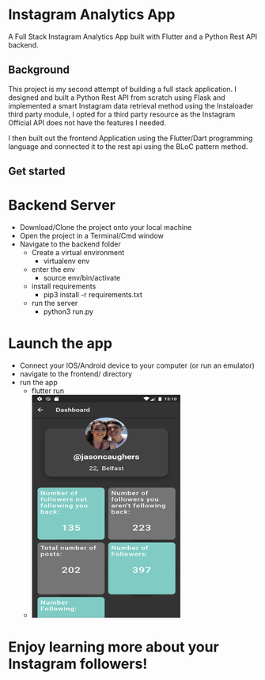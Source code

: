 # Instagram Analytics App

A Full Stack Instagram Analytics App built with Flutter and a Python Rest API backend.

## Background

This project is my second attempt of building a full stack application. I designed and built a Python Rest API from scratch using Flask and implemented a smart Instagram data retrieval method using the Instaloader third party module, I opted for a third party resource as the Instagram Official API does not have the features I needed.

I then built out the frontend Application using the Flutter/Dart programming language and connected it to the rest api using the BLoC pattern method.

## Get started

# Backend Server

- Download/Clone the project onto your local machine
- Open the project in a Terminal/Cmd window
- Navigate to the backend folder 
    - Create a virtual environment
        - virtualenv env
    - enter the env
        - source env/bin/activate
    - install requirements
        - pip3 install -r requirements.txt
    - run the server
        - python3 run.py


# Launch the app

- Connect your IOS/Android device to your computer (or run an emulator)
- navigate to the frontend/ directory
- run the app
    - flutter run
    - <img src="https://github.com/jasonc2901/Instagram_Analytics/blob/master/screenshots/dashboard.png?raw=true" width="300" height="450">

# Enjoy learning more about your Instagram followers!

